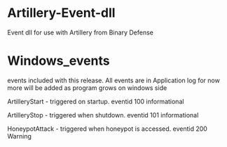 # Artillery-Event-dll
Event dll for use with Artillery from Binary Defense

# Windows_events
events included with this release. All events are in Application log for now
more will be added as program grows on windows side

ArtilleryStart - triggered on startup. eventid 100 informational

ArtilleryStop - triggered when shutdown. eventid 101 informational

HoneypotAttack - triggered when honeypot is accessed. eventid 200 Warning
